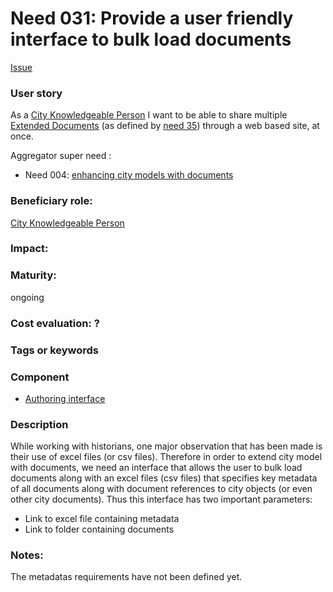 
# Need 031: Provide a user friendly interface to bulk load documents
[Issue](https://github.com/MEPP-team/RICT/issues/44)

### User story

As a [City Knowledgeable Person](https://github.com/MEPP-team/RICT/blob/master/Doc/Devel/Needs/Roles.md#city-knowledgeable-person) I want to be able to share multiple [Extended Documents](https://github.com/MEPP-team/RICT/blob/master/Doc/Devel/Needs/Definitions.md#extended-document) (as defined by [need 35](Need035.md)) through a web based site, at once. 

Aggregator super need :
* Need 004: [enhancing city models with documents](Need004.md)


### Beneficiary role: 
[City Knowledgeable Person](https://github.com/MEPP-team/RICT/blob/master/Doc/Devel/Needs/Roles.md#city-knowledgeable-person)

### Impact: 


### Maturity: 
ongoing

### Cost evaluation: ?

### Tags or keywords

### Component
 * [Authoring interface](Definitions.md#authoring-interface)

### Description
While working with historians, one major observation that has been made is their use of excel files (or csv files). Therefore in order to extend city model with documents, we need an interface that allows the user to bulk load documents along with an excel files (csv files) that specifies key metadata of all documents along with document references to city objects (or even other city documents). Thus this interface has two important parameters:
 *  Link to excel file containing metadata
 *  Link to folder containing documents     
 
### Notes:
The metadatas requirements have not been defined yet.

